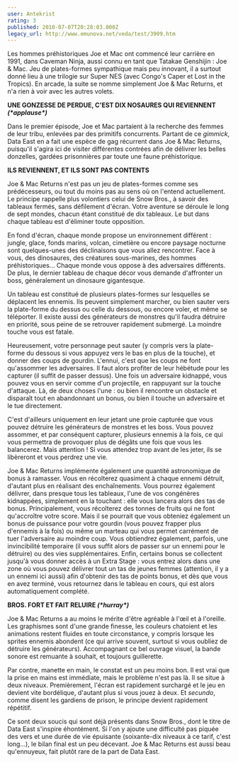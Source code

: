 ```yaml
---
user: Antekrist
rating: 3
published: 2010-07-07T20:28:03.000Z
legacy_url: http://www.emunova.net/veda/test/3909.htm
---
```

Les hommes préhistoriques Joe et Mac ont commencé leur carrière en 1991, dans Caveman Ninja, aussi connu en tant que Tatakae Genshijin : Joe & Mac. Jeu de plates-formes sympathique mais peu innovant, il a surtout donné lieu à une trilogie sur Super NES (avec Congo's Caper et Lost in the Tropics). En arcade, la suite se nomme simplement Joe & Mac Returns, et n'a rien à voir avec les autres volets.  

  

**UNE GONZESSE DE PERDUE, C'EST DIX NOSAURES QUI REVIENNENT _(\*applause\*)_**  

Dans le premier épisode, Joe et Mac partaient à la recherche des femmes de leur tribu, enlevées par des primitifs concurrents. Partant de ce _gimmick_, Data East en a fait une espèce de gag récurrent dans Joe & Mac Returns, puisqu'il s'agira ici de visiter différentes contrées afin de délivrer les belles donzelles, gardées prisonnières par toute une faune préhistorique.  

  

**ILS REVIENNENT, ET ILS SONT PAS CONTENTS**  

Joe & Mac Returns n'est pas un jeu de plates-formes comme ses prédécesseurs, ou tout du moins pas au sens où on l'entend actuellement. Le principe rappelle plus volontiers celui de Snow Bros., à savoir des tableaux fermés, sans défilement d'écran. Votre aventure se déroule le long de sept mondes, chacun étant constitué de dix tableaux. Le but dans chaque tableau est d'éliminer toute opposition.  

En fond d'écran, chaque monde propose un environnement différent : jungle, glace, fonds marins, volcan, cimetière ou encore paysage nocturne sont quelques-unes des déclinaisons que vous allez rencontrer. Face à vous, des dinosaures, des créatures sous-marines, des hommes préhistoriques... Chaque monde vous oppose à des adversaires différents. De plus, le dernier tableau de chaque décor vous demande d'affronter un boss, généralement un dinosaure gigantesque.  

Un tableau est constitué de plusieurs plates-formes sur lesquelles se déplacent les ennemis. Ils peuvent simplement marcher, ou bien sauter vers la plate-forme du dessus ou celle du dessous, ou encore voler, et même se téléporter. Il existe aussi des générateurs de monstres qu'il faudra détruire en priorité, sous peine de se retrouver rapidement submergé. La moindre touche vous est fatale.  

Heureusement, votre personnage peut sauter (y compris vers la plate-forme du dessous si vous appuyez vers le bas en plus de la touche), et donner des coups de gourdin. L'ennui, c'est que les coups ne font qu'assommer les adversaires. Il faut alors profiter de leur hébétude pour les capturer (il suffit de passer dessus). Une fois un adversaire kidnappé, vous pouvez vous en servir comme d'un projectile, en rappuyant sur la touche d'attaque. Là, de deux choses l'une : ou bien il rencontre un obstacle et disparaît tout en abandonnant un bonus, ou bien il touche un adversaire et le tue directement.  

C'est d'ailleurs uniquement en leur jetant une proie capturée que vous pouvez détruire les générateurs de monstres et les boss. Vous pouvez assommer, et par conséquent capturer, plusieurs ennemis à la fois, ce qui vous permettra de provoquer plus de dégâts une fois que vous les balancerez. Mais attention ! Si vous attendez trop avant de les jeter, ils se libèreront et vous perdrez une vie.  

Joe & Mac Returns implémente également une quantité astronomique de bonus à ramasser. Vous en récolterez quasiment à chaque ennemi détruit, d'autant plus en réalisant des enchaînements. Vous pourrez également délivrer, dans presque tous les tableaux, l'une de vos congénères kidnappées, simplement en la touchant : elle vous lancera alors des tas de bonus. Principalement, vous récolterez des tonnes de fruits qui ne font qu'accroître votre score. Mais il se pourrait que vous obteniez également un bonus de puissance pour votre gourdin (vous pouvez frapper plus d'ennemis à la fois) ou même un marteau qui vous permet carrément de tuer l'adversaire au moindre coup. Vous obtiendrez également, parfois, une invincibilité temporaire (il vous suffit alors de passer sur un ennemi pour le détruire) ou des vies supplémentaires. Enfin, certains bonus se collectent jusqu'à vous donner accès à un Extra Stage : vous entrez alors dans une zone où vous pouvez délivrer tout un tas de jeunes femmes (attention, il y a un ennemi ici aussi) afin d'obtenir des tas de points bonus, et dès que vous en avez terminé, vous retournez dans le tableau en cours, qui est alors automatiquement complété.  

  

**BROS. FORT ET FAIT RELUIRE _(\*hurray\*)_**  

Joe & Mac Returns a au moins le mérite d'être agréable à l'œil et à l'oreille. Les graphismes sont d'une grande finesse, les couleurs chatoient et les animations restent fluides en toute circonstance, y compris lorsque les sprites ennemis abondent (ce qui arrive souvent, surtout si vous oubliez de détruire les générateurs). Accompagnant ce bel ouvrage visuel, la bande sonore est remuante à souhait, et toujours guillerette.  

Par contre, manette en main, le constat est un peu moins bon. Il est vrai que la prise en mains est immédiate, mais le problème n'est pas là. Il se situe à deux niveaux. Premièrement, l'écran est rapidement surchargé et le jeu en devient vite bordélique, d'autant plus si vous jouez à deux. Et _secundo_, comme disent les gardiens de prison, le principe devient rapidement répétitif.  

Ce sont deux soucis qui sont déjà présents dans Snow Bros., dont le titre de Data East s'inspire éhontément. Si l'on y ajoute une difficulté pas piquée des vers et une durée de vie épuisante (soixante-dix niveaux à ce tarif, c'est long...), le bilan final est un peu décevant. Joe & Mac Returns est aussi beau qu'ennuyeux, fait plutôt rare de la part de Data East.